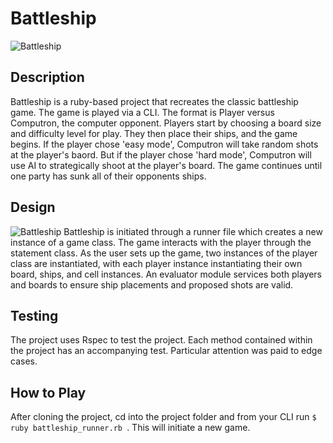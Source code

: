 # Battleship
![Battleship](https://user-images.githubusercontent.com/76889420/121446608-1eba6c80-c951-11eb-8533-d8b9d0e5f35d.png)

## Description  
Battleship is a ruby-based project that recreates the classic battleship game. The game is played via a CLI. The format is Player versus Computron, the computer opponent. Players start by choosing a board size and difficulty level for play. They then place their ships, and the game begins. If the player chose 'easy mode', Computron will take random shots at the player's baord. But if the player chose 'hard mode', Computron will use AI to strategically shoot at the player's board. The game continues until one party has sunk all of their opponents ships.

## Design  
![Battleship](https://user-images.githubusercontent.com/76889420/121447084-334b3480-c952-11eb-863d-a6ca933af210.png)
Battleship is initiated through a runner file which creates a new instance of a game class. The game interacts with the player through the statement class. As the user sets up the game, two instances of the player class are instantiated, with each player instance instantiating their own board, ships, and cell instances. An evaluator module services both players and boards to ensure ship placements and proposed shots are valid.

## Testing  
The project uses Rspec to test the project. Each method contained within the project has an accompanying test. Particular attention was paid to edge cases.

## How to Play

After cloning the project, cd into the project folder and from your CLI run ```$ ruby battleship_runner.rb ```. This will initiate a new game.

